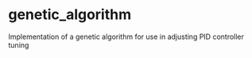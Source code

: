# genetic_algorithm
Implementation of a genetic algorithm for use in adjusting PID controller tuning
